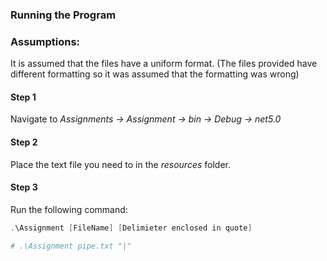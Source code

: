 ### Running the Program 

### Assumptions:

It is assumed that the files have a uniform format. (The files provided have different formatting 
so it was assumed that the formatting was wrong)

#### Step 1

Navigate to *Assignments -> Assignment -> bin -> Debug -> net5.0*

#### Step 2

Place the text file you need to in the *resources* folder. 

#### Step 3

Run the following command:

```powershell
.\Assignment [FileName] [Delimieter enclosed in quote]

# .\Assignment pipe.txt "|"
```



